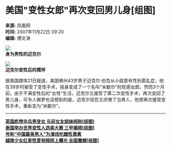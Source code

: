 # 美国"变性女郎"再次变回男儿身\[组图\]

**来源:** 凤凰网  
**时间:** 2007年11月22日 09:20  
**编辑:** 傅文涛  

![](http://img.ifeng.com/res/200711/1122_241280.jpg)  
**身为男性的迈克尔**

![](http://img.ifeng.com/res/200711/1122_241281.jpg)  
**迈克尔变性后的模样**

据美国媒体21日报道，美国佛州43岁男子迈克尔·伯克从小就患有性别紊乱症，他在39岁时接受了变性手术，摇身变成了一个名叫“米歇尔”的性感女郎。然而3个月前，由于不满变性后的“女性”生活，迈克尔又接受了第二次变性手术，再次变回了男儿身。可令人做梦也没想到的是，迈克尔现在又厌倦了当男人，他想再次接受变性手术，重新变为“米歇尔”。

---  

[**英国彪悍伞兵男变女 与前女友姐妹相称\[组图\]**](http://news.ifeng.com/photo/other/200710/1023_1399_270009.shtml "英国彪悍伞兵男变女 与前女友姐妹相称[组图]")  
[**泰国举办世界变性人选美大赛 三甲揭晓\[组图\]**](http://news.ifeng.com/photo/other/200711/1112_1399_293755.shtml "泰国举办世界变性人选美大赛 三甲揭晓[组图]")  
[**号称“中国最美男人”为演戏吃雌性激素**](http://news.ifeng.com/photo/other/200707/0710_1399_152471.shtml "号称“中国最美男人”为演戏吃雌性激素")  
[**越南少女红星性爱视频网上曝光 全国震撼\[组图\]**](http://news.ifeng.com/photo/society/200710/1025_1400_272560.shtml "越南少女红星性爱视频网上曝光 全国震撼[组图]")